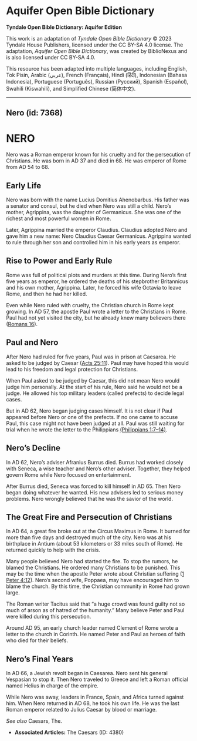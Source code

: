 # Aquifer Open Bible Dictionary

**Tyndale Open Bible Dictionary: Aquifer Edition**

This work is an adaptation of *Tyndale Open Bible Dictionary* © 2023 Tyndale House Publishers, licensed under the CC BY\-SA 4\.0 license. The adaptation, *Aquifer Open Bible Dictionary*, was created by BiblioNexus and is also licensed under CC BY\-SA 4\.0\.

This resource has been adapted into multiple languages, including English, Tok Pisin, Arabic (عربي), French (Français), Hindi (हिंदी), Indonesian (Bahasa Indonesia), Portuguese (Português), Russian (Русский), Spanish (Español), Swahili (Kiswahili), and Simplified Chinese (简体中文).



--------------------------------

## Nero (id: 7368)

NERO
====

Nero was a Roman emperor known for his cruelty and for the persecution of Christians. He was born in AD 37 and died in 68\. He was emperor of Rome from AD 54 to 68\. 

Early Life
----------

Nero was born with the name Lucius Domitius Ahenobarbus. His father was a senator and consul, but he died when Nero was still a child. Nero’s mother, Agrippina, was the daughter of Germanicus. She was one of the richest and most powerful women in Rome.

Later, Agrippina married the emperor Claudius. Claudius adopted Nero and gave him a new name: Nero Claudius Caesar Germanicus. Agrippina wanted to rule through her son and controlled him in his early years as emperor.

Rise to Power and Early Rule
----------------------------

Rome was full of political plots and murders at this time. During Nero’s first five years as emperor, he ordered the deaths of his stepbrother Britannicus and his own mother, Agrippina. Later, he forced his wife Octavia to leave Rome, and then he had her killed.

Even while Nero ruled with cruelty, the Christian church in Rome kept growing. In AD 57, the apostle Paul wrote a letter to the Christians in Rome. Paul had not yet visited the city, but he already knew many believers there ([Romans 16](https://ref.ly/Rom16:1-Rom16:27)).

Paul and Nero
-------------

After Nero had ruled for five years, Paul was in prison at Caesarea. He asked to be judged by Caesar ([Acts 25:11](https://ref.ly/Acts25:11)). Paul may have hoped this would lead to his freedom and legal protection for Christians.

When Paul asked to be judged by Caesar, this did not mean Nero would judge him personally. At the start of his rule, Nero said he would not be a judge. He allowed his top military leaders (called prefects) to decide legal cases.

But in AD 62, Nero began judging cases himself. It is not clear if Paul appeared before Nero or one of the prefects. If no one came to accuse Paul, this case might not have been judged at all. Paul was still waiting for trial when he wrote the letter to the Philippians [(Philippians 1:7–14\)](https://ref.ly/Phil1:7-Phil1:14).

Nero’s Decline
--------------

In AD 62, Nero’s adviser Afranius Burrus died. Burrus had worked closely with Seneca, a wise teacher and Nero’s other adviser. Together, they helped govern Rome while Nero focused on entertainment.

After Burrus died, Seneca was forced to kill himself in AD 65\. Then Nero began doing whatever he wanted. His new advisers led to serious money problems. Nero wrongly believed that he was the savior of the world.

The Great Fire and Persecution of Christians
--------------------------------------------

In AD 64, a great fire broke out at the Circus Maximus in Rome. It burned for more than five days and destroyed much of the city. Nero was at his birthplace in Antium (about 53 kilometers or 33 miles south of Rome). He returned quickly to help with the crisis.

Many people believed Nero had started the fire. To stop the rumors, he blamed the Christians. He ordered many Christians to be punished. This may be the time when the apostle Peter wrote about Christian suffering ([1 Peter 4:12](https://ref.ly/1Pet4:12)). Nero’s second wife, Poppaea, may have encouraged him to blame the church. By this time, the Christian community in Rome had grown large.

The Roman writer Tacitus said that “a huge crowd was found guilty not so much of arson as of hatred of the humanity.” Many believe Peter and Paul were killed during this persecution.

Around AD 95, an early church leader named Clement of Rome wrote a letter to the church in Corinth. He named Peter and Paul as heroes of faith who died for their beliefs.

Nero’s Final Years
------------------

In AD 66, a Jewish revolt began in Caesarea. Nero sent his general Vespasian to stop it. Then Nero traveled to Greece and left a Roman official named Helius in charge of the empire.

While Nero was away, leaders in France, Spain, and Africa turned against him. When Nero returned in AD 68, he took his own life. He was the last Roman emperor related to Julius Caesar by blood or marriage.

*See also* Caesars, The.

* **Associated Articles:** The Caesars (ID: 4380)

